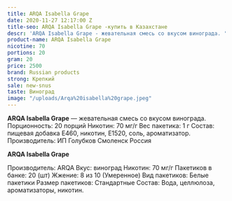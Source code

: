 ```yaml
---
title: ARQA Isabella Grape
date: 2020-11-27 12:17:00 Z
title-seo: ARQA Isabella Grape -купить в Казахстане
descr: 'ARQA Isabella Grape - жевательная смесь со вкусом винограда. '
product-name: ARQA Isabella Grape
nicotine: 70
portions: 20
gram: 20
price: 2500
brand: Russian products
strong: Крепкий
sale: new-snus
taste: Виноград
image: "/uploads/Arqa%20isabella%20grape.jpeg"
---
```


**ARQA Isabella Grape** — жевательная смесь со вкусом винограда. 
Порционность: 20 порций Никотин: 70 мг/г Вес пакетика: 1 г Состав: пищевая добавка E460, никотин, E1520, соль, ароматизатор. Производитель: ИП Голубков Смоленск Россия

**ARQA Isabella Grape**

Производитель: ARQA Вкус: виноград Никотин: 70 мг/г Пакетиков в банке: 20 (шт) Жжение: 8 из 10 (Умеренное) Вид пакетиков: Белые пакетики Размер пакетиков: Стандартные Состав: Вода, целлюлоза, ароматизаторы, никотин.